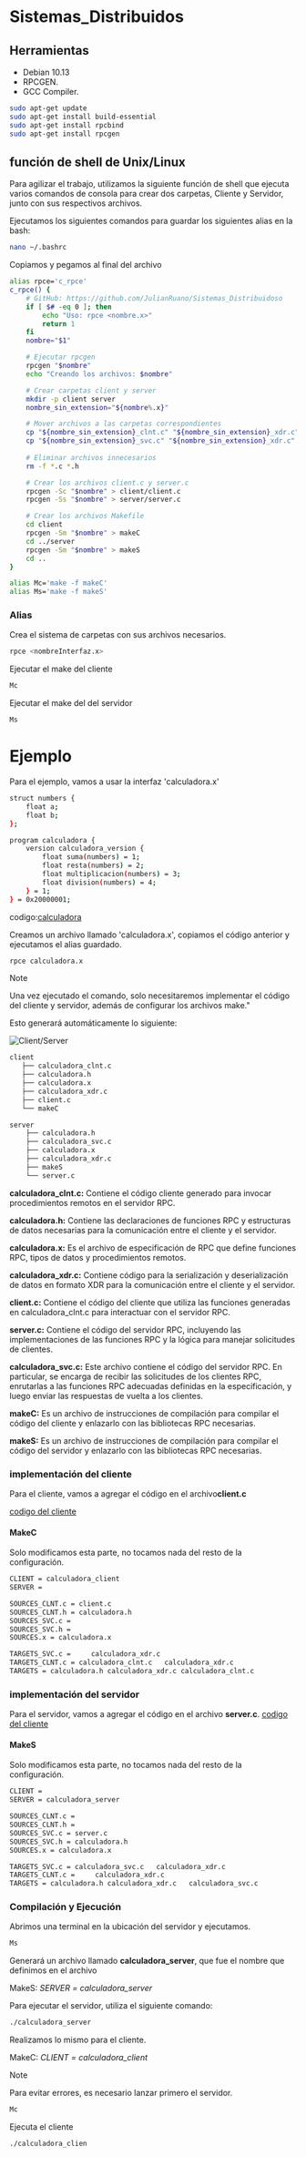 # Sistemas_Distribuidos


## Herramientas

- Debian 10.13
- RPCGEN.
- GCC Compiler.


```bash
sudo apt-get update
sudo apt-get install build-essential
sudo apt-get install rpcbind
sudo apt-get install rpcgen
```


## función de shell de Unix/Linux 
Para agilizar el trabajo, utilizamos la siguiente función de shell que ejecuta varios comandos de consola para crear dos carpetas, Cliente y Servidor, junto con sus respectivos archivos.

Ejecutamos los siguientes comandos para guardar los siguientes alias en la bash:
```bash
nano ~/.bashrc
```

Copiamos y pegamos al final del archivo

```bash
alias rpce='c_rpce'
c_rpce() {
    # GitHub: https://github.com/JulianRuano/Sistemas_Distribuidoso
    if [ $# -eq 0 ]; then
        echo "Uso: rpce <nombre.x>"
        return 1
    fi
    nombre="$1"

    # Ejecutar rpcgen
    rpcgen "$nombre" 
    echo "Creando los archivos: $nombre"

    # Crear carpetas client y server
    mkdir -p client server
    nombre_sin_extension="${nombre%.x}"

    # Mover archivos a las carpetas correspondientes
    cp "${nombre_sin_extension}_clnt.c" "${nombre_sin_extension}_xdr.c" "${nombre_sin_extension}.h" "${nombre_sin_extension}.x" client/
    cp "${nombre_sin_extension}_svc.c" "${nombre_sin_extension}_xdr.c" "${nombre_sin_extension}.h" "${nombre_sin_extension}.x" server/
    
    # Eliminar archivos innecesarios
    rm -f *.c *.h

    # Crear los archivos client.c y server.c
    rpcgen -Sc "$nombre" > client/client.c
    rpcgen -Ss "$nombre" > server/server.c

    # Crear los archivos Makefile
    cd client
    rpcgen -Sm "$nombre" > makeC
    cd ../server
    rpcgen -Sm "$nombre" > makeS
    cd ..
}

alias Mc='make -f makeC'
alias Ms='make -f makeS'
```

### Alias
Crea el sistema de carpetas con sus archivos necesarios.
```bash  
rpce <nombreInterfaz.x>
```
Ejecutar el make del cliente
```bash
Mc
```
Ejecutar el make del del servidor 
```bash
Ms
```

# Ejemplo
Para el ejemplo, vamos a usar la interfaz 'calculadora.x'
```bash
struct numbers {
    float a;
    float b;
};

program calculadora {
    version calculadora_version {
        float suma(numbers) = 1;
        float resta(numbers) = 2;
        float multiplicacion(numbers) = 3;
        float division(numbers) = 4;
    } = 1;
} = 0x20000001;
```
codigo:[calculadora](./caluladora)

Creamos un archivo llamado 'calculadora.x', copiamos el código anterior y ejecutamos el alias guardado.

```bash
rpce calculadora.x
```

> [!NOTE]
> Una vez ejecutado el comando, solo necesitaremos implementar el código del cliente y servidor, además de configurar los archivos make."

Esto generará automáticamente lo siguiente:

![Client/Server](img/image.png)

```bash
client
   ├── calculadora_clnt.c
   ├── calculadora.h
   ├── calculadora.x
   ├── calculadora_xdr.c
   ├── client.c
   └── makeC
```
```bash
server
    ├── calculadora.h
    ├── calculadora_svc.c
    ├── calculadora.x
    ├── calculadora_xdr.c
    ├── makeS
    └── server.c
```

**calculadora_clnt.c:** Contiene el código cliente generado para invocar procedimientos remotos en el servidor RPC.

**calculadora.h:** Contiene las declaraciones de funciones RPC y estructuras de datos necesarias para la comunicación entre el cliente y el servidor.

**calculadora.x:** Es el archivo de especificación de RPC que define funciones RPC, tipos de datos y procedimientos remotos.

**calculadora_xdr.c:** Contiene código para la serialización y deserialización de datos en formato XDR para la comunicación entre el cliente y el servidor.

**client.c:** Contiene el código del cliente que utiliza las funciones generadas en calculadora_clnt.c para interactuar con el servidor RPC.

**server.c:** Contiene el código del servidor RPC, incluyendo las implementaciones de las funciones RPC y la lógica para manejar solicitudes de clientes.

**calculadora_svc.c:** Este archivo contiene el código del servidor RPC. En particular, se encarga de recibir las solicitudes de los clientes RPC, enrutarlas a las funciones RPC adecuadas definidas en la especificación, y luego enviar las respuestas de vuelta a los clientes.

**makeC:** Es un archivo de instrucciones de compilación para compilar el código del cliente y enlazarlo con las bibliotecas RPC necesarias.

**makeS:** Es un archivo de instrucciones de compilación para compilar el código del servidor y enlazarlo con las bibliotecas RPC necesarias.

### implementación del cliente

Para el cliente, vamos a agregar el código en el archivo**client.c**

[codigo del cliente](./calculadora/client/client.c)


#### MakeC

Solo modificamos esta parte, no tocamos nada del resto de la configuración.

```bash
CLIENT = calculadora_client
SERVER = 

SOURCES_CLNT.c = client.c
SOURCES_CLNT.h = calculadora.h
SOURCES_SVC.c = 
SOURCES_SVC.h = 
SOURCES.x = calculadora.x

TARGETS_SVC.c =     calculadora_xdr.c 
TARGETS_CLNT.c = calculadora_clnt.c   calculadora_xdr.c 
TARGETS = calculadora.h calculadora_xdr.c calculadora_clnt.c 

```

### implementación del servidor
Para el servidor, vamos a agregar el código en el archivo **server.c**.
[codigo del cliente](./calculadora/server/server.c)

#### MakeS

Solo modificamos esta parte, no tocamos nada del resto de la configuración.

```bash
CLIENT = 
SERVER = calculadora_server

SOURCES_CLNT.c = 
SOURCES_CLNT.h = 
SOURCES_SVC.c = server.c
SOURCES_SVC.h = calculadora.h
SOURCES.x = calculadora.x

TARGETS_SVC.c = calculadora_svc.c   calculadora_xdr.c 
TARGETS_CLNT.c =     calculadora_xdr.c 
TARGETS = calculadora.h calculadora_xdr.c   calculadora_svc.c    
```

### Compilación y Ejecución
Abrimos una terminal en la ubicación del servidor y ejecutamos.

```bash
Ms
```
Generará un archivo llamado **calculadora_server**, que fue el nombre que definimos en el archivo 

MakeS: *SERVER = calculadora_server*

Para ejecutar el servidor, utiliza el siguiente comando:
```bash
./calculadora_server
```

Realizamos lo mismo para el cliente.

MakeC: *CLIENT = calculadora_client*
> [!NOTE]
> Para evitar errores, es necesario lanzar primero el servidor.

```bash
Mc
```
Ejecuta el cliente
```bash
./calculadora_clien
```
